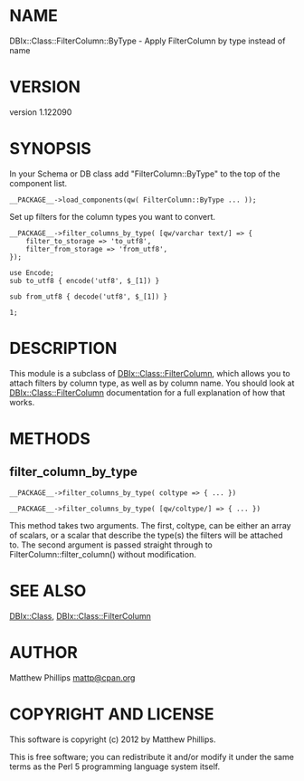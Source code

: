 # NAME

DBIx::Class::FilterColumn::ByType - Apply FilterColumn by type instead of name

# VERSION

version 1.122090

# SYNOPSIS

In your Schema or DB class add "FilterColumn::ByType" to the top of the
component list.

    __PACKAGE__->load_components(qw( FilterColumn::ByType ... ));

Set up filters for the column types you want to convert.

    __PACKAGE__->filter_columns_by_type( [qw/varchar text/] => {
        filter_to_storage => 'to_utf8',
        filter_from_storage => 'from_utf8',
    });

    use Encode;
    sub to_utf8 { encode('utf8', $_[1]) }

    sub from_utf8 { decode('utf8', $_[1]) }

    1;

# DESCRIPTION

This module is a subclass of [DBIx::Class::FilterColumn](http://search.cpan.org/perldoc?DBIx::Class::FilterColumn), which allows you to
attach filters by column type, as well as by column name. You should look at
[DBIx::Class::FilterColumn](http://search.cpan.org/perldoc?DBIx::Class::FilterColumn) documentation for a full explanation of how that
works.

# METHODS

## filter\_column\_by\_type

    __PACKAGE__->filter_columns_by_type( coltype => { ... })

    __PACKAGE__->filter_columns_by_type( [qw/coltype/] => { ... })

This method takes two arguments. The first, coltype, can be either an array of
scalars, or a scalar that describe the type(s) the filters will be attached to.
The second argument is passed straight through to FilterColumn::filter\_column()
without modification.

# SEE ALSO

[DBIx::Class](http://search.cpan.org/perldoc?DBIx::Class), [DBIx::Class::FilterColumn](http://search.cpan.org/perldoc?DBIx::Class::FilterColumn)

# AUTHOR

Matthew Phillips <mattp@cpan.org>

# COPYRIGHT AND LICENSE

This software is copyright (c) 2012 by Matthew Phillips.

This is free software; you can redistribute it and/or modify it under
the same terms as the Perl 5 programming language system itself.
